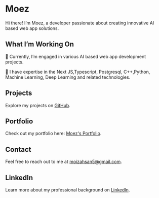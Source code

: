 # Moez

Hi there! I’m Moez, a developer passionate about creating innovative AI based web app solutions.

## What I’m Working On

🔭 Currently, I’m engaged in various AI based web app development projects.

🌱 I have expertise in the Next JS,Typescript, Postgresql, C++,Python, Machine Learning, Deep Learning and related technologies.

## Projects

Explore my projects on [GitHub](https://github.com/moezthedev).

## Portfolio

Check out my portfolio here: [Moez's Portfolio](https://moezin.tech).

## Contact

Feel free to reach out to me at [moizahsan5@gmail.com](mailto:moizahsan5@gmail.com).

## LinkedIn

Learn more about my professional background on [LinkedIn](https://www.linkedin.com/in/moezdev/).
